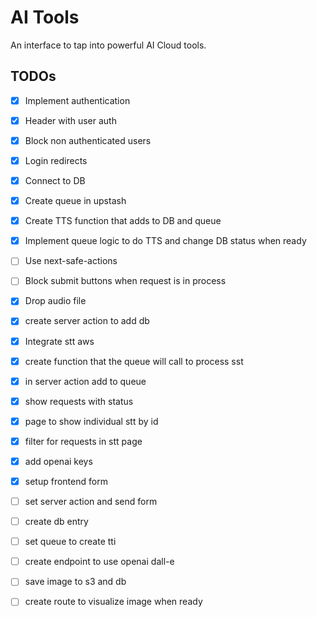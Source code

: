 # AI Tools

An interface to tap into powerful AI Cloud tools.

## TODOs

- [x] Implement authentication
- [x] Header with user auth
- [x] Block non authenticated users
- [x] Login redirects
- [x] Connect to DB
- [x] Create queue in upstash
- [x] Create TTS function that adds to DB and queue
- [x] Implement queue logic to do TTS and change DB status when ready

- [ ] Use next-safe-actions
- [ ] Block submit buttons when request is in process

- [x] Drop audio file
- [x] create server action to add db
- [x] Integrate stt aws
- [x] create function that the queue will call to process sst
- [x] in server action add to queue
- [x] show requests with status
- [x] page to show individual stt by id
- [x] filter for requests in stt page

- [x] add openai keys
- [x] setup frontend form
- [ ] set server action and send form
- [ ] create db entry
- [ ] set queue to create tti
- [ ] create endpoint to use openai dall-e
- [ ] save image to s3 and db
- [ ] create route to visualize image when ready
